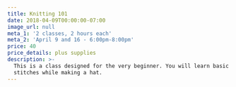 ```yaml
---
title: Knitting 101
date: 2018-04-09T00:00:00-07:00
image_url: null
meta_1: '2 classes, 2 hours each'
meta_2: 'April 9 and 16 - 6:00pm-8:00pm'
price: 40
price_details: plus supplies
description: >-
  This is a class designed for the very beginner. You will learn basic knitting
  stitches while making a hat.
---
```





